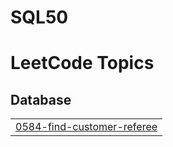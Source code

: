 # SQL50
<!---LeetCode Topics Start-->
# LeetCode Topics
## Database
|  |
| ------- |
| [0584-find-customer-referee](https://github.com/anaswara1000/SQL50/tree/master/0584-find-customer-referee) |
<!---LeetCode Topics End-->
